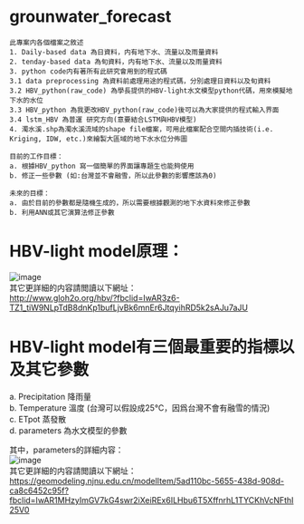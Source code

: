 # grounwater_forecast
```
此專案内各個檔案之敘述
1. Daily-based data 為日資料，内有地下水、流量以及雨量資料
2. tenday-based data 為旬資料，内有地下水、流量以及雨量資料
3. python code内有著所有此研究會用到的程式碼
3.1 data preprocessing 為資料前處理用途的程式碼，分別處理日資料以及旬資料
3.2 HBV_python(raw_code) 為學長提供的HBV-light水文模型python代碼，用來模擬地下水的水位
3.3 HBV_python 為我更改HBV_python(raw_code)後可以為大家提供的程式輸入界面
3.4 lstm_HBV 為普運 研究方向(意要結合LSTM與HBV模型)
4. 濁水溪.shp為濁水溪流域的shape file檔案，可用此檔案配合空間内插技術(i.e. Kriging, IDW, etc.)來繪製大區域的地下水水位分佈圖
```

```
目前的工作目標：
a. 根據HBV_python 寫一個簡單的界面讓專題生也能夠使用
b. 修正一些參數 (如:台灣並不會融雪，所以此參數的影響應該為0)

未來的目標：
a. 由於目前的參數都是隨機生成的，所以需要根據觀測的地下水資料來修正參數
b. 利用ANN或其它演算法修正參數
```

# HBV-light model原理：<br>
![image](https://user-images.githubusercontent.com/41781189/177196537-f791cd21-7ab5-4977-bce7-c62fc27dce58.png)<br>
其它更詳細的内容請閲讀以下網址：<br>
http://www.gloh2o.org/hbv/?fbclid=IwAR3z6-TZ1_tiW9NLpTdB8dnKp1bufLjvBk6mnEr6JtqyihRD5k2sAJu7aJU <br>

# HBV-light model有三個最重要的指標以及其它參數<br>
a. Precipitation 降雨量<br>
b. Temperature 溫度 (台灣可以假設成25°C，因爲台灣不會有融雪的情況)<br>
c. ETpot 蒸發散<br>
d. parameters 為水文模型的參數<br>

其中，parameters的詳細内容：<br>
![image](https://user-images.githubusercontent.com/41781189/177193162-ad0a0090-cf7e-4e3f-93e2-bde627c53c03.png) <br>
其它更詳細的内容請閲讀以下網址：<br>
https://geomodeling.njnu.edu.cn/modelItem/5ad110bc-5655-438d-908d-ca8c6452c95f?fbclid=IwAR1MHzyImGV7kG4swr2iXeiREx6ILHbu6T5XffnrhL1TYCKhVcNFthI25V0
